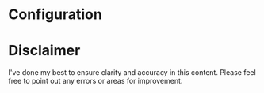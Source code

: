 # Configuration

# Disclaimer 
I've done my best to ensure clarity and accuracy in this content. Please feel free to point out any errors or areas for improvement.
